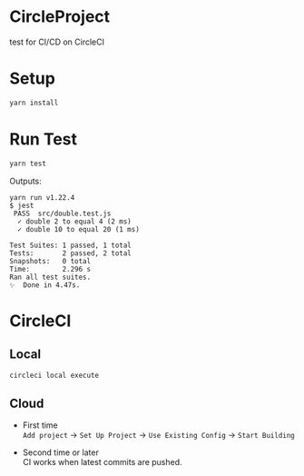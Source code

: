# CircleProject
test for CI/CD on CircleCI

# Setup
```bash
yarn install
```

# Run Test
```bash
yarn test
```

Outputs:
```
yarn run v1.22.4
$ jest
 PASS  src/double.test.js
  ✓ double 2 to equal 4 (2 ms)
  ✓ double 10 to equal 20 (1 ms)

Test Suites: 1 passed, 1 total
Tests:       2 passed, 2 total
Snapshots:   0 total
Time:        2.296 s
Ran all test suites.
✨  Done in 4.47s.
```

# CircleCI
## Local

```bash
circleci local execute
```

## Cloud

- First time  
    `Add project` -> `Set Up Project` -> `Use Existing Config` -> `Start Building`

- Second time or later  
    CI works when latest commits are pushed.